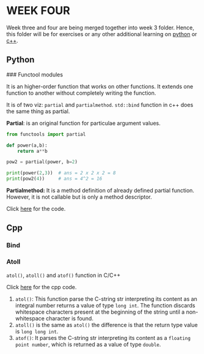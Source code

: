 # WEEK FOUR

Week three and four are being merged together into week 3 folder. Hence, this folder will be for exercises or any other additional learning on <a href="#py">python</a> or <a href="#cpp">c++</a>.

## Python
<div id="py"></div>
### Functool modules

It is an higher-order function that works on other functions. It extends one function to another without completely writing the function. 

It is of two viz: `partial` and `partialmethod`. `std::bind` function in c++ does the same thing as partial.

**Partial**:  is an original function for particulae argument values.

```py
from functools import partial

def power(a,b):
    return a**b

pow2 = partial(power, b=2)

print(power(2,3))  # ans = 2 x 2 x 2 = 8
print(pow2(4))     # ans = 4^2 = 16
```

**Partialmethod:** It is a method definition of already defined partial function. However, it is not callable but is only a method descriptor.

Click <a href="./py/1. partial.py">here</a> for the code.

## Cpp
<div id="cpp"></div>

### Bind

### Atoll

`atol()`, `atoll()` and `atof()` function in C/C++

Click <a href="./cpp/2. atoll.cpp">here</a> for the cpp code.

1. `atol()`: This function parse the C-string str interpreting its content as an integral number returns a value of type `long int`. The function discards whitespace characters present at the beginning of the string until a non-whitespace character is found.
2. `atoll()` is the same as `atol()` the difference is that the return type value is `long long int`.
3. `atof()`: It parses the C-string str interpreting its content as a `floating point number`, which is returned as a value of type `double`.